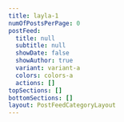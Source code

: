 ```yaml
---
title: layla-1
numOfPostsPerPage: 0
postFeed:
  title: null
  subtitle: null
  showDate: false
  showAuthor: true
  variant: variant-a
  colors: colors-a
  actions: []
topSections: []
bottomSections: []
layout: PostFeedCategoryLayout
---
```

